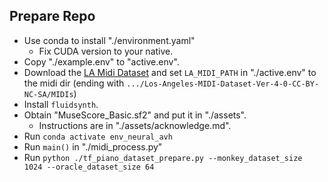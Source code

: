 ## Prepare Repo
- Use conda to install "./environment.yaml"  
  - Fix CUDA version to your native.
- Copy "./example.env" to "active.env".  
- Download the [LA Midi Dataset](https://huggingface.co/datasets/projectlosangeles/Los-Angeles-MIDI-Dataset) and set `LA_MIDI_PATH` in "./active.env" to the midi dir (ending with `.../Los-Angeles-MIDI-Dataset-Ver-4-0-CC-BY-NC-SA/MIDIs`)  
- Install `fluidsynth`.  
- Obtain "MuseScore_Basic.sf2" and put it in "./assets".  
  - Instructions are in "./assets/acknowledge.md".  
- Run `conda activate env_neural_avh`
- Run `main()` in "./midi_process.py"  
- Run `python ./tf_piano_dataset_prepare.py --monkey_dataset_size 1024 --oracle_dataset_size 64`
